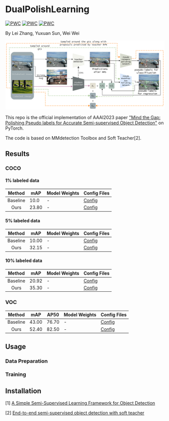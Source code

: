 # DualPolishLearning


[![PWC](https://img.shields.io/endpoint.svg?url=https://paperswithcode.com/badge/mind-the-gap-polishing-pseudo-labels-for/semi-supervised-object-detection-on-coco-1)](https://paperswithcode.com/sota/semi-supervised-object-detection-on-coco-1?p=mind-the-gap-polishing-pseudo-labels-for)
[![PWC](https://img.shields.io/endpoint.svg?url=https://paperswithcode.com/badge/mind-the-gap-polishing-pseudo-labels-for/semi-supervised-object-detection-on-coco-5)](https://paperswithcode.com/sota/semi-supervised-object-detection-on-coco-5?p=mind-the-gap-polishing-pseudo-labels-for)
[![PWC](https://img.shields.io/endpoint.svg?url=https://paperswithcode.com/badge/mind-the-gap-polishing-pseudo-labels-for/semi-supervised-object-detection-on-coco-10)](https://paperswithcode.com/sota/semi-supervised-object-detection-on-coco-10?p=mind-the-gap-polishing-pseudo-labels-for)

By Lei Zhang, Yuxuan Sun, Wei Wei

![](./teaser/framework.png)



This repo is the official implementation of AAAI2023 paper ["Mind the Gap: Polishing Pseudo labels for Accurate Semi-supervised Object Detection"](https://arxiv.org/abs/2207.08185) on PyTorch.




The code is based on MMdetection Toolbox and Soft Teacher[2].



## Results

### COCO


#### 1% labeled data
| Method | mAP| Model Weights |Config Files|
| :----: | -------| ----- |----|
| Baseline|  10.0 |-|[Config](configs/coco/coco_base.py)|
| Ours    | 23.80 |-|[Config](configs/coco/coco_part.py)|


#### 5% labeled data
| Method | mAP| Model Weights |Config Files|
| :----: | -------| ----- |----|
| Baseline| 10.00 |-|[Config](configs/coco/coco_base.py)|
| Ours    | 32.15 |-|[Config](configs/coco/coco_part.py)|

#### 10% labeled data
| Method | mAP| Model Weights |Config Files|
| :----: | -------| ----- |----|
| Baseline| 20.92 |-|[Config](configs/coco/coco_base.py)|
| Ours    | 35.30 |-|[Config](configs/coco/coco_part.py)|


### VOC

| Method | mAP | AP50 | Model Weights |Config Files|
| :----: | -------| ----- |----|----|
| Baseline| 43.00 | 76.70 |-|[Config](configs/voc/voc07_base.py)|
| Ours    | 52.40 | 82.50 |-|[Config](configs/voc/voc07_rf12.py)|


## Usage

### Data Preparation

### Training


## Installation





[1] [A Simple Semi-Supervised Learning Framework for Object Detection](https://arxiv.org/pdf/2005.04757.pdf)

[2] [End-to-end semi-supervised object detection with soft teacher](https://openaccess.thecvf.com/content/ICCV2021/papers/Xu_End-to-End_Semi-Supervised_Object_Detection_With_Soft_Teacher_ICCV_2021_paper.pdf)
